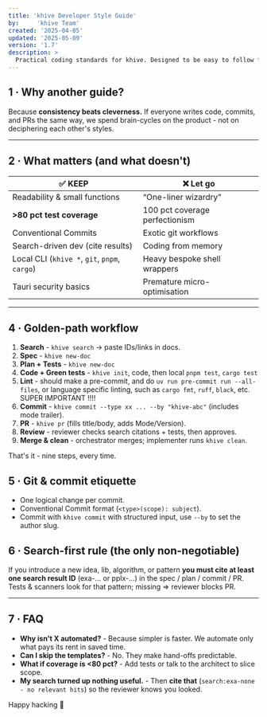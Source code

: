 ```yaml
---
title: 'khive Developer Style Guide'
by:     'khive Team'
created: '2025-04-05'
updated: '2025-05-09'
version: '1.7'
description: >
  Practical coding standards for khive. Designed to be easy to follow from the terminal with the khive helper scripts; enforced in Quality Review & CI.
---
```


## 1 · Why another guide?

Because **consistency beats cleverness.** If everyone writes code, commits, and
PRs the same way, we spend brain-cycles on the product - not on deciphering each
other's styles.

---

## 2 · What matters (and what doesn't)

| ✅ KEEP                                       | ❌ Let go                      |
| --------------------------------------------- | ------------------------------ |
| Readability & small functions                 | “One-liner wizardry”           |
| **>80 pct test coverage**                     | 100 pct coverage perfectionism |
| Conventional Commits                          | Exotic git workflows           |
| Search-driven dev (cite results)              | Coding from memory             |
| Local CLI (`khive *`, `git`, `pnpm`, `cargo`) | Heavy bespoke shell wrappers   |
| Tauri security basics                         | Premature micro-optimisation   |

---

## 4 · Golden-path workflow

1. **Search** - `khive search` → paste IDs/links in docs.
2. **Spec** - `khive new-doc`
3. **Plan + Tests** - `khive new-doc`
4. **Code + Green tests** - `khive init`, code, then local `pnpm test`,
   `cargo test`
5. **Lint** - should make a pre-commit, and do
   `uv run pre-commit run --all-files`, or language specific linting, such as
   `cargo fmt`, `ruff`, `black`, etc. SUPER IMPORTANT !!!!
6. **Commit** - `khive commit --type xx ... --by "khive-abc"` (includes mode
   trailer).
7. **PR** - `khive pr` (fills title/body, adds Mode/Version).
8. **Review** - reviewer checks search citations + tests, then approves.
9. **Merge & clean** - orchestrator merges; implementer runs `khive clean`.

That's it - nine steps, every time.

## 5 · Git & commit etiquette

- One logical change per commit.
- Conventional Commit format (`<type>(scope): subject`).
- Commit with `khive commit` with structured input, use `--by` to set the author
  slug.

## 6 · Search-first rule (the only non-negotiable)

If you introduce a new idea, lib, algorithm, or pattern **you must cite at least
one search result ID** (exa-… or pplx-…) in the spec / plan / commit / PR. Tests
& scanners look for that pattern; missing ⇒ reviewer blocks PR.

---

## 7 · FAQ

- **Why isn't X automated?** - Because simpler is faster. We automate only what
  pays its rent in saved time.
- **Can I skip the templates?** - No. They make hand-offs predictable.
- **What if coverage is <80 pct?** - Add tests or talk to the architect to slice
  scope.
- **My search turned up nothing useful.** - Then **cite that**
  (`search:exa-none - no relevant hits`) so the reviewer knows you looked.

Happy hacking 🐝
